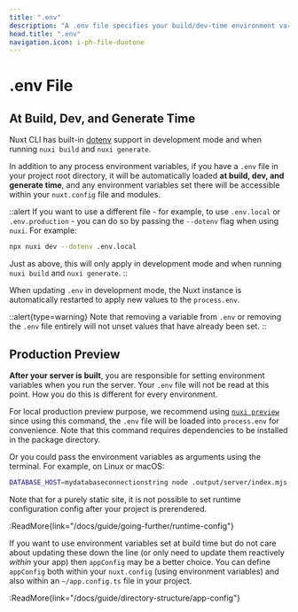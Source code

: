 ```yaml
---
title: ".env"
description: "A .env file specifies your build/dev-time environment variables."
head.title: ".env"
navigation.icon: i-ph-file-duotone
---
```


# .env File

## At Build, Dev, and Generate Time

Nuxt CLI has built-in [dotenv](https://github.com/motdotla/dotenv) support in development mode and when running `nuxi build` and `nuxi generate`.

In addition to any process environment variables, if you have a `.env` file in your project root directory, it will be automatically loaded **at build, dev, and generate time**, and any environment variables set there will be accessible within your `nuxt.config` file and modules.

::alert
If you want to use a different file - for example, to use `.env.local` or `.env.production` - you can do so by passing the `--dotenv` flag when using `nuxi`. For example:

```bash
npx nuxi dev --dotenv .env.local
```

Just as above, this will only apply in development mode and when running `nuxi build` and `nuxi generate`.
::

When updating `.env` in development mode, the Nuxt instance is automatically restarted to apply new values to the `process.env`.

::alert{type=warning}
Note that removing a variable from `.env` or removing the `.env` file entirely will not unset values that have already been set.
::

## Production Preview

**After your server is built**, you are responsible for setting environment variables when you run the server. Your `.env` file will not be read at this point. How you do this is different for every environment.

For local production preview purpose, we recommend using [`nuxi preview`](https://nuxt.com/docs/api/commands/preview) since using this command, the `.env` file will be loaded into `process.env` for convenience. Note that this command requires dependencies to be installed in the package directory.

Or you could pass the environment variables as arguments using the terminal. For example, on Linux or macOS:

```bash
DATABASE_HOST=mydatabaseconnectionstring node .output/server/index.mjs
```

Note that for a purely static site, it is not possible to set runtime configuration config after your project is prerendered.

:ReadMore{link="/docs/guide/going-further/runtime-config"}

If you want to use environment variables set at build time but do not care about updating these down the line (or only need to update them reactively _within_ your app) then `appConfig` may be a better choice. You can define `appConfig` both within your `nuxt.config` (using environment variables) and also within an `~/app.config.ts` file in your project.

:ReadMore{link="/docs/guide/directory-structure/app-config"}
